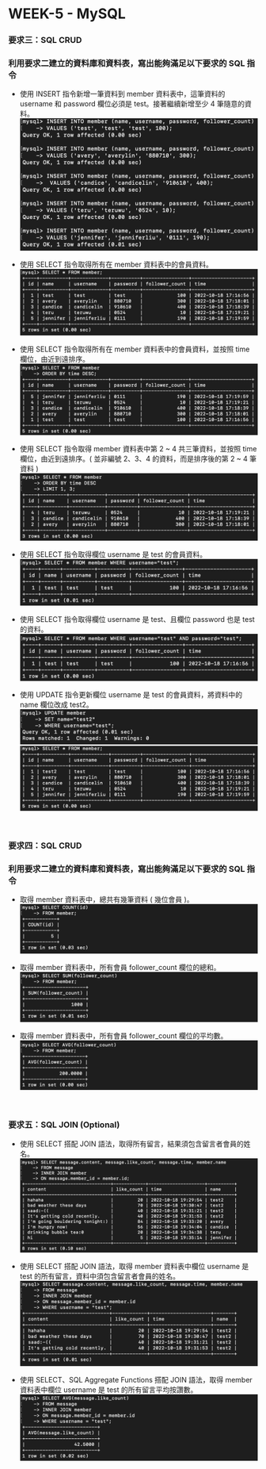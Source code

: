 # WEEK-5 - MySQL

### 要求三：SQL CRUD 
### 利用要求二建立的資料庫和資料表，寫出能夠滿足以下要求的 SQL 指令

* 使用 INSERT 指令新增一筆資料到 member 資料表中，這筆資料的 username 和 password 欄位必須是 test。接著繼續新增至少 4 筆隨意的資料。 <br>
![Markdown Logo](/week-5/screenshot/3-1.png)

* 使用 SELECT 指令取得所有在 member 資料表中的會員資料。![Markdown Logo](/week-5//screenshot/3-2.png)

* 使用 SELECT 指令取得所有在 member 資料表中的會員資料，並按照 time 欄位，由近到遠排序。![Markdown Logo](/week-5//screenshot/3-3.png)

* 使用 SELECT 指令取得 member 資料表中第 2 ~ 4 共三筆資料，並按照 time 欄位，由近到遠排序。( 並非編號 2、3、4 的資料，而是排序後的第 2 ~ 4 筆資料 )![Markdown Logo](/week-5//screenshot/3-4.png)

* 使用 SELECT 指令取得欄位 username 是 test 的會員資料。![Markdown Logo](/week-5//screenshot/3-5.png)

* 使用 SELECT 指令取得欄位 username 是 test、且欄位 password 也是 test 的資料。![Markdown Logo](/week-5//screenshot/3-6.png)

* 使用 UPDATE 指令更新欄位 username 是 test 的會員資料，將資料中的 name 欄位改成 test2。 ![Markdown Logo](/week-5//screenshot/3-7-1.png)![Markdown Logo](/week-5//screenshot/3-7-2.png)

<br>

### 要求四：SQL CRUD 
### 利用要求二建立的資料庫和資料表，寫出能夠滿足以下要求的 SQL 指令

* 取得 member 資料表中，總共有幾筆資料 ( 幾位會員 )。![Markdown Logo](/week-5//screenshot/4-1.png)

* 取得 member 資料表中，所有會員 follower_count 欄位的總和。![Markdown Logo](/week-5//screenshot/4-2.png)

* 取得 member 資料表中，所有會員 follower_count 欄位的平均數。![Markdown Logo](/week-5//screenshot/4-3.png) 

<br>

### 要求五：SQL JOIN (Optional)

* 使用 SELECT 搭配 JOIN 語法，取得所有留言，結果須包含留言者會員的姓名。![Markdown Logo](/week-5//screenshot/5-1.png)

* 使用 SELECT 搭配 JOIN 語法，取得 member 資料表中欄位 username 是 test 的所有留言，資料中須包含留言者會員的姓名。![Markdown Logo](/week-5//screenshot/5-2.png)

* 使用 SELECT、SQL Aggregate Functions 搭配 JOIN 語法，取得 member 資料表中欄位 username 是 test 的所有留言平均按讚數。 ![Markdown Logo](/week-5//screenshot/5-3.png) 
